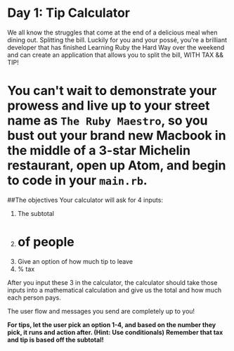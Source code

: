 Day 1: Tip Calculator
======
We all know the struggles that come at the end of a delicious meal when dining out. Splitting the bill. Luckily for you and your possé, you're a brilliant developer that has finished Learning Ruby the Hard Way over the weekend and can create an application that allows you to split the bill, WITH TAX && TIP!

You can't wait to demonstrate your prowess and live up to your street name as `The Ruby Maestro`, so you bust out your brand new Macbook in the middle of a 3-star Michelin restaurant, open up Atom, and begin to code in your `main.rb`.
=====
##The objectives
Your calculator will ask for 4 inputs:
1. The subtotal
2. # of people
3. Give an option of how much tip to leave
4. % tax

After you input these 3 in the calculator, the calculator should take those inputs into a mathematical calculation and give us the total and how much each person pays. 

The user flow and messages you send are completely up to you!

**For tips, let the user pick an option 1-4, and based on the number they pick, it runs and action after. (Hint: Use conditionals)**
**Remember that tax and tip is based off the subtotal!**
